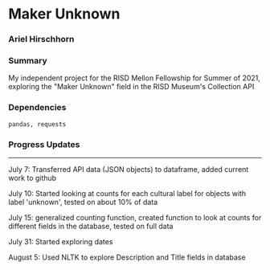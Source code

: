 # Maker Unknown

### Ariel Hirschhorn

### Summary
My independent project for the RISD Mellon Fellowship for Summer of 2021, exploring the "Maker Unknown" field in the RISD Museum's Collection API

### Dependencies
`pandas, requests`

### Progress Updates

********
July 7: Transferred API data (JSON objects) to dataframe, added current work to github

July 10: Started looking at counts for each cultural label for objects with label 'unknown', tested on about 10% of data

July 15: generalized counting function, created function to look at counts for different fields in the database, tested on full data

July 31: Started exploring dates 

August 5: Used NLTK to explore Description and Title fields in database


